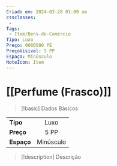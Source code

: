 ```yaml
---
Criado em: 2024-02-28 01:00 am
cssclasses:
 - 
Tags:
 - Item/Bens-de-Comércio
Tipo: Luxo
Preço: 0000500 PE
PreçoVisivel: 5 PP
Espaço: Minúsculo
NoteIcon: Item
---
```

# [[Perfume (Frasco)]]

> [!basic] Dados Básicos
> 
|            |     |
| ---------- |:---:|
| **Tipo**   |  Luxo   |
| **Preço**  |   5 PP   |
| **Espaço** |   Minúsculo   |
>
 
> [!description] Descrição
> 
>
